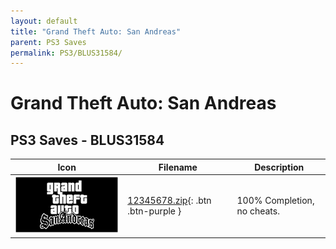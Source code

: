 ```yaml
---
layout: default
title: "Grand Theft Auto: San Andreas"
parent: PS3 Saves
permalink: PS3/BLUS31584/
---
```

# Grand Theft Auto: San Andreas

## PS3 Saves - BLUS31584

| Icon | Filename | Description |
|------|----------|-------------|
| ![Grand Theft Auto: San Andreas](ICON0.PNG) | [12345678.zip](12345678.zip){: .btn .btn-purple } | 100% Completion, no cheats. |
